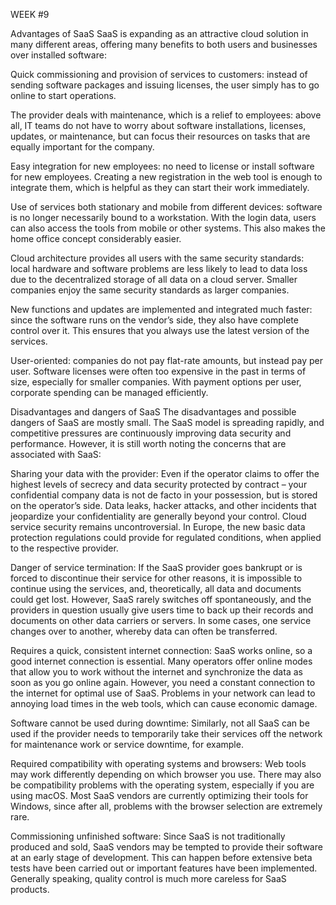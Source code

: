 WEEK #9

Advantages of SaaS
SaaS is expanding as an attractive cloud solution in many different areas, offering many benefits to both users and businesses over installed software:

Quick commissioning and provision of services to customers: instead of sending software packages and issuing licenses, the user simply has to go online to start operations.

The provider deals with maintenance, which is a relief to employees: above all, IT teams do not have to worry about software installations, licenses, updates, or maintenance, but can focus their resources on tasks that are equally important for the company.

Easy integration for new employees: no need to license or install software for new employees. Creating a new registration in the web tool is enough to integrate them, which is helpful as they can start their work immediately.

Use of services both stationary and mobile from different devices: software is no longer necessarily bound to a workstation. With the login data, users can also access the tools from mobile or other systems. This also makes the home office concept considerably easier.

Cloud architecture provides all users with the same security standards: local hardware and software problems are less likely to lead to data loss due to the decentralized storage of all data on a cloud server. Smaller companies enjoy the same security standards as larger companies.

New functions and updates are implemented and integrated much faster: since the software runs on the vendor’s side, they also have complete control over it. This ensures that you always use the latest version of the services.

User-oriented: companies do not pay flat-rate amounts, but instead pay per user. Software licenses were often too expensive in the past in terms of size, especially for smaller companies. With payment options per user, corporate spending can be managed efficiently.
 

Disadvantages and dangers of SaaS
The disadvantages and possible dangers of SaaS are mostly small. The SaaS model is spreading rapidly, and competitive pressures are continuously improving data security and performance. However, it is still worth noting the concerns that are associated with SaaS:

Sharing your data with the provider: Even if the operator claims to offer the highest levels of secrecy and data security protected by contract – your confidential company data is not de facto in your possession, but is stored on the operator’s side. Data leaks, hacker attacks, and other incidents that jeopardize your confidentiality are generally beyond your control. Cloud service security remains uncontroversial. In Europe, the new basic data protection regulations could provide for regulated conditions, when applied to the respective provider.

Danger of service termination: If the SaaS provider goes bankrupt or is forced to discontinue their service for other reasons, it is impossible to continue using the services, and, theoretically, all data and documents could get lost. However, SaaS rarely switches off spontaneously, and the providers in question usually give users time to back up their records and documents on other data carriers or servers. In some cases, one service changes over to another, whereby data can often be transferred.

Requires a quick, consistent internet connection: SaaS works online, so a good internet connection is essential. Many operators offer online modes that allow you to work without the internet and synchronize the data as soon as you go online again. However, you need a constant connection to the internet for optimal use of SaaS. Problems in your network can lead to annoying load times in the web tools, which can cause economic damage.

Software cannot be used during downtime: Similarly, not all SaaS can be used if the provider needs to temporarily take their services off the network for maintenance work or service downtime, for example.

Required compatibility with operating systems and browsers: Web tools may work differently depending on which browser you use. There may also be compatibility problems with the operating system, especially if you are using macOS. Most SaaS vendors are currently optimizing their tools for Windows, since after all, problems with the browser selection are extremely rare.

Commissioning unfinished software: Since SaaS is not traditionally produced and sold, SaaS vendors may be tempted to provide their software at an early stage of development. This can happen before extensive beta tests have been carried out or important features have been implemented. Generally speaking, quality control is much more careless for SaaS products.
 